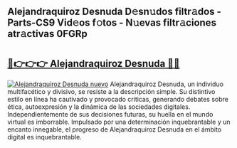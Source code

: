 ## Alejandraquiroz Desnuda D𝚎sn𝚞dos filtr𝚊dos - Parts-CS9 Vid𝚎os f𝚘tos - N𝚞evas filtr𝚊ciones atr𝚊ctivas 0FGRp

# <h2><a href="http://mb8fos.tromn.icu/?c=Alejandraquiroz+Desnuda">🔗👉👉👉 Alejandraquiroz Desnuda 🔗🔗</a></h2>

[![Alejandraquiroz Desnuda nuevo](https://i.imgur.com/pEAQMta.gif)](http://mb8fos.tromn.icu/?c=Alejandraquiroz+Desnuda)
Alejandraquiroz Desnuda, un individuo multifacético y divisivo, se resiste a la descripción simple. Su distintivo estilo en línea ha cautivado y provocado críticas, generando debates sobre ética, autoexpresión y la dinámica de las sociedades digitales. Independientemente de sus decisiones futuras, su huella en el mundo virtual es imborrable. Impulsado por una determinación inquebrantable y un encanto innegable, el progreso de Alejandraquiroz Desnuda en el ámbito digital es inquebrantable.
